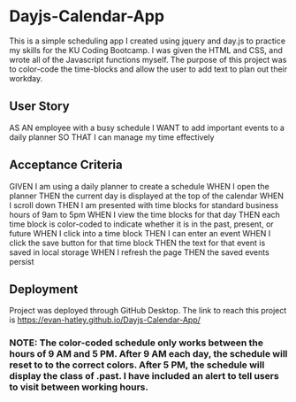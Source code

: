 # Dayjs-Calendar-App

This is a simple scheduling app I created using jquery and day.js to practice my skills for the KU Coding Bootcamp. I was given the HTML and CSS, and wrote all of the Javascript functions myself. The purpose of this project was to color-code the time-blocks and allow the user to add text to plan out their workday.

## User Story
AS AN employee with a busy schedule
I WANT to add important events to a daily planner
SO THAT I can manage my time effectively

## Acceptance Criteria
GIVEN I am using a daily planner to create a schedule
WHEN I open the planner
THEN the current day is displayed at the top of the calendar
WHEN I scroll down
THEN I am presented with time blocks for standard business hours of 9am to 5pm
WHEN I view the time blocks for that day
THEN each time block is color-coded to indicate whether it is in the past, present, or future
WHEN I click into a time block
THEN I can enter an event
WHEN I click the save button for that time block
THEN the text for that event is saved in local storage
WHEN I refresh the page
THEN the saved events persist

## Deployment
Project was deployed through GitHub Desktop. The link to reach this project is https://evan-hatley.github.io/Dayjs-Calendar-App/ 

### NOTE: The color-coded schedule only works between the hours of 9 AM and 5 PM. After 9 AM each day, the schedule will reset to to the correct colors. After 5 PM, the schedule will display the class of .past. I have included an alert to tell users to visit between working hours.
